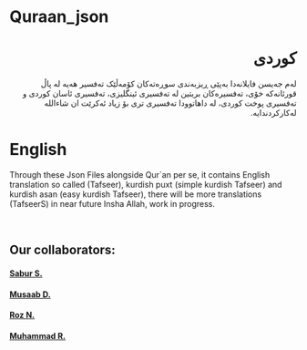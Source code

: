 # Quraan_json
<h1 dir='rtl'>کوردی</h1>
<p dir='rtl'>
لەم جەیسن فایلانەدا بەپێی ڕیزبەندی سوڕەتەکان کۆمەڵێک تەفسیر هەیە لە پاڵ قورئانەکە خۆی، تەفسیرەکان بریتین لە تەفسیری ئینگلیزی، تەفسیری ئاسان کوردی و تەفسیری پوخت کوردی، لە داهاتوودا تەفسیری تری بۆ زیاد ئەکرێت ان شاءالله لەکارکردندایە.</p>
<h1>English</h1>
<p>Through these Json Files alongside Qur`an per se, it contains English translation so called (Tafseer), kurdish puxt (simple kurdish Tafseer) and kurdish asan (easy kurdish Tafseer), there will be more translations (TafseerS) in near future Insha Allah, work in progress.</p>
<br>
<h2>Our collaborators:</h2>
  <h4> <a href ='https://www.instagram.com/a.sabur_sabir/' target="_blank">Sabur S.</a></h4>
    <h4> <a href ='https://www.instagram.com/musaab_dler/' target="_blank">Musaab D.</a></h4>
      <h4> <a href ='https://www.instagram.com/roznoah/' target="_blank">Roz N.</a></h4>
        <h4> <a href ='https://www.instagram.com/Mu7ammad_r4sul/' target="_blank">Muhammad R.</a></h4>

